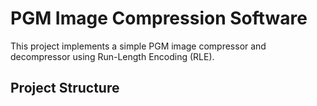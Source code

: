 # PGM Image Compression Software

This project implements a simple PGM image compressor and decompressor using Run-Length Encoding (RLE).

## Project Structure

